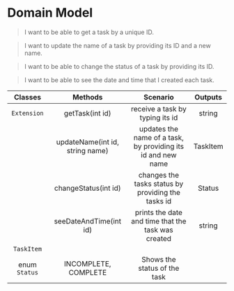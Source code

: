 # Domain Model 

> I want to be able to get a task by a unique ID.

> I want to update the name of a task by providing its ID and a new name.

> I want to be able to change the status of a task by providing its ID.

> I want to be able to see the date and time that I created each task. 


| **Classes** |  **Methods** | **Scenario** | **Outputs** |
|:---:|:---:|:---:|:---:|
| `Extension` | getTask(int id) | receive a task by typing its id | string | 
|| updateName(int id, string name) | updates the name of a task, by providing its id and new name| TaskItem |
|| changeStatus(int id) | changes the tasks status by providing the tasks id | Status
|| seeDateAndTime(int id) | prints the date and time that the task was created | string
| `TaskItem`|
| enum  `Status` | INCOMPLETE, COMPLETE | Shows the status of the task |
